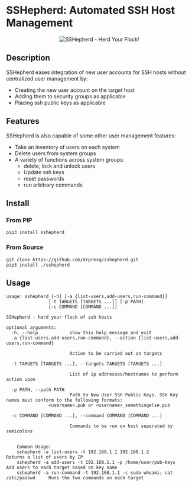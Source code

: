 # SSHepherd: Automated SSH Host Management

<p align="center">
<img alt="SSHepherd - Herd Your Flock!" src="docs/docs/media/sshepard.png">
</p>

## Description

SSHepherd eases integration of new user accounts for SSH hosts without centralized user management by:
* Creating the new user account on the target host
* Adding them to security groups as applicable
* Placing ssh public keys as applicable

## Features

SSHepherd is also capable of some other user management features:
* Take an inventory of users on each system
* Delete users from system groups
* A variety of functions across system groups:
    * delete, lock and unlock users
    * Update ssh keys
    * reset passwords
    * run arbitrary commands

## Install

### From PIP

```
pip3 install sshepherd
```

### From Source
```
git clone https://github.com/drpresq/sshepherd.git
pip3 install ./sshepherd
```

## Usage

```
usage: sshepherd [-h] [-a {list-users,add-users,run-command}]
                [-t TARGETS [TARGETS ...]] [-p PATH]
                [-c COMMAND [COMMAND ...]]

SSHepherd - herd your flock of ssh hosts

optional arguments:
  -h, --help            show this help message and exit
  -a {list-users,add-users,run-command}, --action {list-users,add-users,run-command}
                        
                        Action to be carried out on targets
                        
  -t TARGETS [TARGETS ...], --targets TARGETS [TARGETS ...]
                        
                        List of ip addresses/hostnames to perform action upon
                        
  -p PATH, --path PATH  
                        Path to New User SSH Public Keys. SSH Key names must conform to the following formats:
				<username>.pub or <username>_somethingelse.pub
                        
  -c COMMAND [COMMAND ...], --command COMMAND [COMMAND ...]
                        
                        Commands to be run on host separated by semicolons
                        

    Common Usage:
	sshepherd -a list-users -t 192.168.1.1 192.168.1.2				Returns a list of users by IP
	sshepherd -a add-users -t 192.168.1.1 -p /home/user/pub-keys			Add users to each target based on key name
	sshepherd -a run-command -t 192.168.1.1 -c sudo whoami; cat /etc/passwd		Runs the two commands on each target
```

